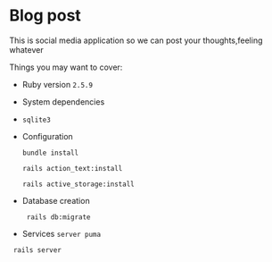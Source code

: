 # Blog post

This is social media application so we can post your thoughts,feeling whatever

Things you may want to cover:

* Ruby version `2.5.9`

* System dependencies
 - `sqlite3`
* Configuration
  ```
  bundle install
  ```
  ```
  rails action_text:install
  ```
  ```
  rails active_storage:install
  ```
  
* Database creation
  ```
   rails db:migrate
   ```
   
* Services `server puma`
```
 rails server
  ```

